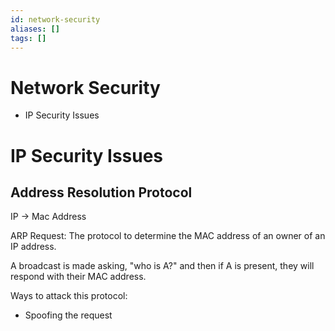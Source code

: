 ```yaml
---
id: network-security
aliases: []
tags: []
---
```


# Network Security

- IP Security Issues

# IP Security Issues

## Address Resolution Protocol

IP -> Mac Address

ARP Request: The protocol to determine the MAC address of an owner of an IP
address.

A broadcast is made asking, "who is A?" and then if A is present, they will respond with their MAC address.

Ways to attack this protocol:
- Spoofing the request




